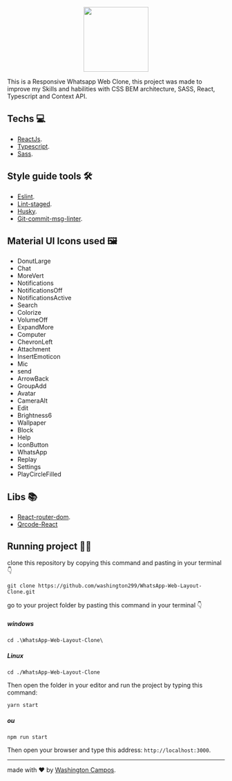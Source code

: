 <p align="center">
<img src="https://i0.wp.com/singlepoint.com.br/wp-content/uploads/2018/08/logo-whatsapp-1.png?ssl=1" height="150" />
</p>

This is a Responsive Whatsapp Web Clone, this project was made to improve my Skills and habilities with CSS BEM architecture, SASS, React, Typescript and Context API.

## Techs 💻

- [ReactJs](https://reactjs.org).
- [Typescript](https://www.typescriptlang.org).
- [Sass](https://sass-lang.com).

## Style guide tools 🛠️

- [Eslint](https://eslint.org).
- [Lint-staged](https://github.com/okonet/lint-staged).
- [Husky](https://github.com/typicode/husky).
- [Git-commit-msg-linter](https://github.com/legend80s/commit-msg-linter#readme).

## Material UI Icons used 🖼️

- DonutLarge
- Chat
- MoreVert
- Notifications
- NotificationsOff
- NotificationsActive
- Search
- Colorize
- VolumeOff
- ExpandMore
- Computer
- ChevronLeft
- Attachment
- InsertEmoticon
- Mic
- send
- ArrowBack
- GroupAdd
- Avatar
- CameraAlt
- Edit
- Brightness6
- Wallpaper
- Block
- Help
- IconButton
- WhatsApp
- Replay
- Settings
- PlayCircleFilled

## Libs 📚

- [React-router-dom](https://reactrouter.com).
- [Qrcode-React](https://www.npmjs.com/package/qrcode.react)

## Running project 👨‍💻

clone this repository by copying this command and pasting in your terminal 👇

```github
git clone https://github.com/washington299/WhatsApp-Web-Layout-Clone.git
```

go to your project folder by pasting this command in your terminal 👇

##### windows

```github
cd .\WhatsApp-Web-Layout-Clone\
```

##### Linux

```github
cd ./WhatsApp-Web-Layout-Clone
```

Then open the folder in your editor and run the project by typing this command:

```github
yarn start
```

##### ou

```github
npm run start
```

Then open your browser and type this address: `http://localhost:3000`.

---

made with ❤️ by [Washington Campos](https://github.com/washington299).